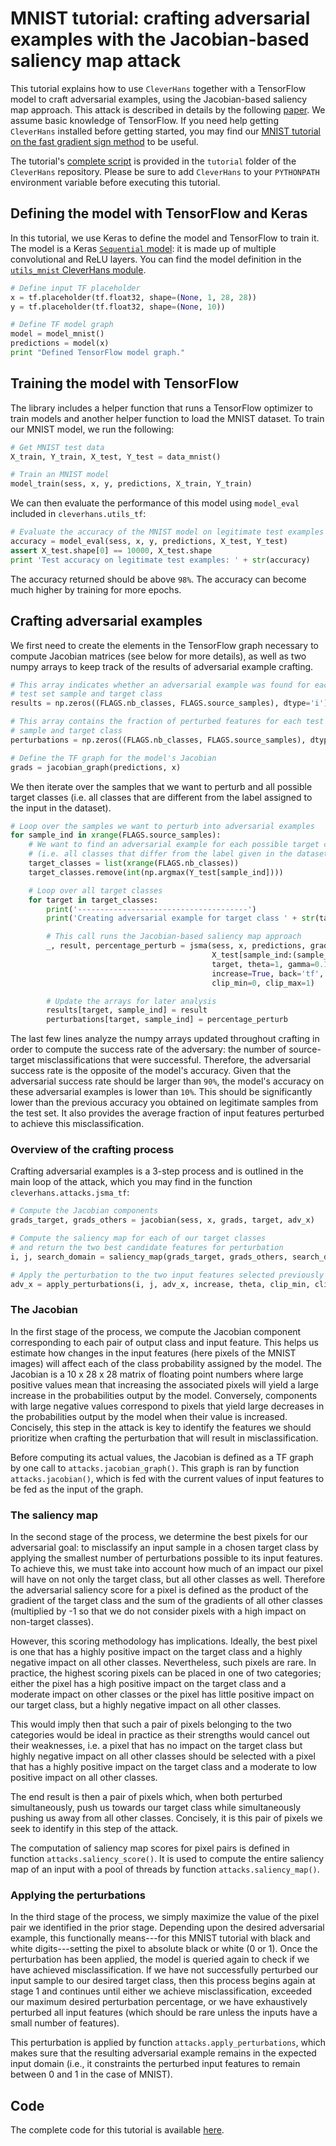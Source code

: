 # MNIST tutorial: crafting adversarial examples with the Jacobian-based saliency map attack

This tutorial explains how to use `CleverHans` together
with a TensorFlow model to craft adversarial examples,
using the Jacobian-based saliency map approach. This attack
is described in details by the following [paper](https://arxiv.org/abs/1511.07528).
We assume basic knowledge of TensorFlow. If you need help
getting `CleverHans` installed before getting started,
you may find our [MNIST tutorial on the fast gradient sign method](mnist_tutorial.md)
to be useful.

The tutorial's [complete script](https://github.com/tensorflow/cleverhans/blob/master/tutorials/mnist_tutorial_jsma.py)
is provided in the `tutorial` folder of the
`CleverHans` repository. Please be sure to
add `CleverHans` to your `PYTHONPATH` environment variable
before executing this tutorial.

## Defining the model with TensorFlow and Keras

In this tutorial, we use Keras to define the model
and TensorFlow to train it. The model is a Keras
[`Sequential` model](https://keras.io/models/sequential/):
it is made up of multiple convolutional and ReLU layers.
You can find the model definition in the
[`utils_mnist` CleverHans module](https://github.com/tensorflow/cleverhans/blob/master/cleverhans/utils_mnist.py).

```python
# Define input TF placeholder
x = tf.placeholder(tf.float32, shape=(None, 1, 28, 28))
y = tf.placeholder(tf.float32, shape=(None, 10))

# Define TF model graph
model = model_mnist()
predictions = model(x)
print "Defined TensorFlow model graph."
```

## Training the model with TensorFlow

The library includes a helper function that runs a
TensorFlow optimizer to train models and another
helper function to load the MNIST dataset.
To train our MNIST model, we run the following:

```python
# Get MNIST test data
X_train, Y_train, X_test, Y_test = data_mnist()

# Train an MNIST model
model_train(sess, x, y, predictions, X_train, Y_train)
```

We can then evaluate the performance of this model
using `model_eval` included in `cleverhans.utils_tf`:

```python
# Evaluate the accuracy of the MNIST model on legitimate test examples
accuracy = model_eval(sess, x, y, predictions, X_test, Y_test)
assert X_test.shape[0] == 10000, X_test.shape
print 'Test accuracy on legitimate test examples: ' + str(accuracy)
```

The accuracy returned should be above `98%`.
The accuracy can become much higher by training for more epochs.

## Crafting adversarial examples

We first need to create the elements in the TensorFlow graph necessary
to compute Jacobian matrices (see below for more details), as well as
two numpy arrays to keep track of the results of adversarial example
crafting.

```python
# This array indicates whether an adversarial example was found for each
# test set sample and target class
results = np.zeros((FLAGS.nb_classes, FLAGS.source_samples), dtype='i')

# This array contains the fraction of perturbed features for each test set
# sample and target class
perturbations = np.zeros((FLAGS.nb_classes, FLAGS.source_samples), dtype='f')

# Define the TF graph for the model's Jacobian
grads = jacobian_graph(predictions, x)
```

We then iterate over the samples that we want to perturb and all
possible target classes (i.e. all classes that are different from
the label assigned to the input in the dataset).

```python
# Loop over the samples we want to perturb into adversarial examples
for sample_ind in xrange(FLAGS.source_samples):
    # We want to find an adversarial example for each possible target class
    # (i.e. all classes that differ from the label given in the dataset)
    target_classes = list(xrange(FLAGS.nb_classes))
    target_classes.remove(int(np.argmax(Y_test[sample_ind])))

    # Loop over all target classes
    for target in target_classes:
        print('--------------------------------------')
        print('Creating adversarial example for target class ' + str(target))

        # This call runs the Jacobian-based saliency map approach
        _, result, percentage_perturb = jsma(sess, x, predictions, grads,
                                             X_test[sample_ind:(sample_ind+1)],
                                             target, theta=1, gamma=0.1,
                                             increase=True, back='tf',
                                             clip_min=0, clip_max=1)

        # Update the arrays for later analysis
        results[target, sample_ind] = result
        perturbations[target, sample_ind] = percentage_perturb
```

The last few lines analyze the numpy arrays updated throughout crafting
in order to compute the success rate of the adversary: the number of
source-target misclassifications that were successful. Therefore, the
adversarial success rate is the opposite of the model's accuracy.
Given that the adversarial success rate should be larger than `90%`,
the model's accuracy on these adversarial examples is lower than `10%`.
This should be
significantly lower than the previous accuracy you obtained on
legitimate samples from the test set.
It also provides
the average fraction of input features perturbed to achieve this
misclassification.

### Overview of the crafting process

Crafting adversarial examples is a 3-step process and is outlined in
the main loop of the attack, which you may find in the function
`cleverhans.attacks.jsma_tf`:

```python
# Compute the Jacobian components
grads_target, grads_others = jacobian(sess, x, grads, target, adv_x)

# Compute the saliency map for each of our target classes
# and return the two best candidate features for perturbation
i, j, search_domain = saliency_map(grads_target, grads_others, search_domain, increase)

# Apply the perturbation to the two input features selected previously
adv_x = apply_perturbations(i, j, adv_x, increase, theta, clip_min, clip_max)
```

### The Jacobian

In the first stage of the process, we compute the Jacobian component
corresponding to each pair of output class and input feature. This
helps us estimate how changes in the input features (here pixels
of the MNIST images) will affect each of the class probability
assigned by the model. The Jacobian is a 10 x 28 x 28 matrix of floating
point numbers where large positive values mean that increasing the
associated pixels will yield a large increase in the probabilities
output by the model. Conversely, components with large negative values
correspond to pixels that yield large decreases in the probabilities
output by the model when their value is increased.
Concisely, this step in the attack is key to identify the features
we should prioritize when crafting the perturbation that will result
in misclassification.

Before computing its actual values, the Jacobian is defined as a TF
graph by one call to `attacks.jacobian_graph()`. This graph is ran
by function `attacks.jacobian()`, which is fed with the current
values of input features to be fed as the input of the graph.

### The saliency map

In the second stage of the process, we determine the best pixels for
our adversarial goal: to misclassify an input sample in a chosen target
class by applying the smallest number of perturbations possible to its
input features. To achieve this, we must take into account how much of
an impact our pixel will have on not only the target class, but all
other classes as well. Therefore the adversarial saliency score for a
pixel is defined as the product of the gradient of the target class and
the sum of the gradients of all other classes (multiplied by -1 so that
we do not consider pixels with a high impact on non-target classes).

However, this scoring methodology has implications. Ideally, the best
pixel is one that has a highly positive impact on the target class and a
highly negative impact on all other classes. Nevertheless, such pixels
are rare. In practice, the highest scoring pixels can be placed in one
of two categories; either the pixel has a high positive impact on
the target class and a moderate impact on other classes or the pixel has
little positive impact on our target class, but a highly negative impact
on all other classes.

This would imply then that such a pair of pixels belonging to the two
categories would be ideal in practice as their strengths would cancel
out their weaknesses, i.e. a pixel that has no impact on the target
class but highly negative impact on all other classes should be selected
with a pixel that has a highly positive impact on the target class and
a moderate to low positive impact on all other classes.

The end result is then a pair of pixels which, when both perturbed
simultaneously, push us towards our target class while simultaneously
pushing us away from all other classes. Concisely, it is this pair
of pixels we seek to identify in this step of the attack.

The computation of saliency map scores for pixel pairs is defined in
function `attacks.saliency_score()`. It is used to compute the entire
saliency map of an input with a pool
of threads by function `attacks.saliency_map()`.

### Applying the perturbations

In the third stage of the process, we simply maximize the value of the
pixel pair we identified in the prior stage. Depending upon the desired
adversarial example, this functionally means---for this MNIST tutorial
with black and white digits---setting the pixel to absolute black or
white (0 or 1). Once the  perturbation has been applied, the model is
queried again to check if we have achieved misclassification. If we have
not successfully perturbed our input sample to our desired target class,
then this process begins again at stage 1 and continues until either we
achieve misclassification, exceeded our maximum desired perturbation
percentage, or we have exhaustively perturbed all input features (which
should be rare unless the inputs have a small number of features).

This perturbation is applied by function `attacks.apply_perturbations`,
which makes sure that the resulting adversarial example remains in the
expected input domain (i.e., it constraints the perturbed input features
to remain between 0 and 1 in the case of MNIST).

## Code

The complete code for this tutorial is available [here](https://github.com/tensorflow/cleverhans/blob/master/tutorials/mnist_tutorial_jsma.py).
